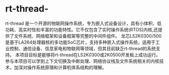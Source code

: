 # rt-thread-
rt-thread 是一个开源的物联网操作系统，专为嵌入式设备设计，具有小体积、低功耗、高实时性和丰富的功能特性。它不仅包含了实时操作系统(RTOS)内核,还提供了文件系统、网络框架和设备框架等完整的中间件组件。 龙芯LS2K0300/500是基于LA264处理器核的多功能SoC芯片，支持多种嵌入式操作系统，适用于工业控制、通信设备、信息家电和物联网等领域，但其目前缺乏rt-thread的系统支持。 本项目目标是能够将rt-thread在LS2K0300或2K0500开发板上成功运行。参与本项目可以学到上下文切换及中断处理、网络协议栈及文件系统相关的内核技术，加深对操作系统原理和计算机体系结构的理解。
